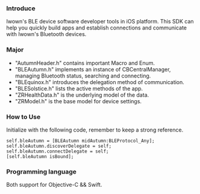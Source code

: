 ### Introduce

Iwown's BLE device software developer tools in iOS platform.
This SDK can help you quickly build apps and establish connections and communicate with Iwown's Bluetooth devices.


### Major

* "AutumnHeader.h" contains important Macro and Enum.
* "BLEAutumn.h" implements an instance of CBCentralManager, managing Bluetooth status, searching and connecting.
* "BLEquinox.h" introduces the delegation method of communication.
* "BLESolstice.h" lists the active methods of the app.
* "ZRHealthData.h" is the underlying model of the data.
* "ZRModel.h" is the base model for device settings.

### How to Use

Initialize with the following code, remember to keep a strong reference.
```
self.bleAutumn = [BLEAutumn midAutumn:BLEProtocol_Any];
self.bleAutumn.discoverDelegate = self;
self.bleAutumn.connectDelegate = self;
[self.bleAutumn isBound];
```

### Programming language
Both support for Objective-C && Swift.
